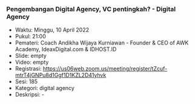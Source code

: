 ### Pengembangan Digital Agency, VC pentingkah? - Digital Agency

- Waktu: Minggu, 10 April 2022
- Pukul: 21:00
- Pemateri: Coach Andikha Wijaya Kurniawan - Founder & CEO of AWK Academy, IdeaxDigital.com & IDHOST.ID
- Slide: empty
- Video: empty
- Registrasi: https://us06web.zoom.us/meeting/register/tZcuf-mtrT4jGNPu8d1Ggf1D1KZL2D41yhvk
- Sesi: 185
- Kategori: digital agency
- Deskripsi: -
